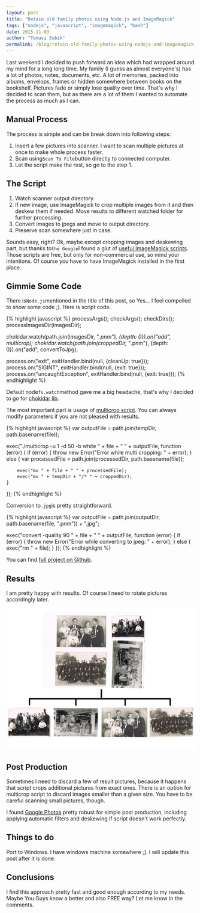 ```yaml
--- 
layout: post
title: "Retain old family photos using Node.js and ImageMagick"
tags: ["nodejs", "javascript", "imagemagick", "bash"]
date: 2015-11-03
author: "Tomasz Subik"
permalink: /blog/retain-old-family-photos-using-nodejs-and-imagemagick
---
```


Last weekend I decided to push forward an idea which had wrapped around my mind for a long long time. My family (I guess as almost everyone's) has a lot of photos, notes, documents, etc. A lot of memories, packed into albums, envelops, frames or hidden somewhere between books on the bookshelf. Pictures fade or simply lose quality over time. That's why I decided to scan them, but as there are a lot of them I wanted to automate the process as much as I can.

<!--more-->

## Manual Process

The process is simple and can be break down into following steps:

1. Insert a few pictures into scanner. I want to scan multiple pictures at once to make whole process faster.
2. Scan using<code class="inline">Scan To File</code>button directly to connected computer.
3. Let the script make the rest, so go to the step 1.

## The Script

1. Watch scanner output directory.
2. If new image, use ImageMagick to crop multiple images from it and then deskew them if needed. Move results to different watched folder for further processing.
3. Convert images to jpegs and move to output directory.
4. Preserve scan somewhere just in case.

Sounds easy, right? Ok, maybe except cropping images and deskewing part, but thanks to<code class="inline">the Google</code>I found a glut of [useful ImageMagick scripts][fred_scripts]. Those scripts are free, but only for non-commercial use, so mind your intentions. Of course you have to have ImageMagick installed in the first place.

## Gimmie Some Code

There is<code class="inline">Node.js</code>mentioned in the title of this post, so Yes... I feel compelled to show some code ;). Here is script code.

{% highlight javascript %}
processArgs();
checkArgs();
checkDirs();
processImagesDir(imagesDir);

chokidar.watch(path.join(imagesDir, "*.pnm"), {depth: 0}).on("add", multicrop);
chokidar.watch(path.join(croppedDir, "*.pnm"), {depth: 0}).on("add", convertToJpg);

process.on("exit", exitHandler.bind(null, {cleanUp: true}));
process.on("SIGINT", exitHandler.bind(null, {exit: true}));
process.on("uncaughtException", exitHandler.bind(null, {exit: true}));
{% endhighlight %}

Default node<code class="inline">fs.watch</code>method gave me a big headache, that's why I decided to go for [chokidar lib][chokidar].

The most important part is usage of [multicrop script][multicrop]. You can always modify parameters if you are not pleased with results.

{% highlight javascript %}
var outputFile = path.join(tempDir, path.basename(file));

exec("./multicrop -u 1 -d 50 -b white " + file + " " + outputFile, function (error) {
    if (error) {
        throw new Error("Error while multi cropping: " + error);
    } else {
        var processedFile = path.join(processedDir, path.basename(file));

        exec("mv " + file + " " + processedFile);
        exec("mv " + tempDir + "/* " + croppedDir);
    }
});
{% endhighlight %}

Conversion to<code class="inline">.jpg</code>is pretty straightforward.

{% highlight javascript %}
var outputFile = path.join(outputDir, path.basename(file, ".pnm")) + ".jpg";

exec("convert -quality 90 " + file + " " + outputFile, function (error) {
    if (error) {
        throw new Error("Error while converting to jpeg: " + error);
    } else {
        exec("rm " + file);
    }
});
{% endhighlight %}

You can find [full project on Github][repository].

## Results

I am pretty happy with results. Of course I need to rotate pictures accordingly later.

![results](/images/blog/multicrop_pictures.jpg "Results")

## Post Production

Sometimes I need to discard a few of result pictures, because it happens that script crops additional pictures from exact ones. There is an option for multicrop script to discard images smaller than a given size. You have to be careful scanning small pictures, though.

I found [Google Photos][google_photos] pretty robust for simple post production, including applying automatic filters and deskewing if script doesn't work perfectly.

## Things to do

Port to Windows. I have windows machine somewhere ;]. I will update this post after it is done.

## Conclusions

I find this approach pretty fast and good enough according to my needs. Maybe You Guys know a better and also FREE way? Let me know in the comments.

[fred_scripts]: http://www.fmwconcepts.com/imagemagick/
[chokidar]: https://github.com/paulmillr/chokidar
[multicrop]: http://www.fmwconcepts.com/imagemagick/multicrop/index.php
[repository]: https://github.com/tsubik/family_photos
[google_photos]: https://photos.google.com/
